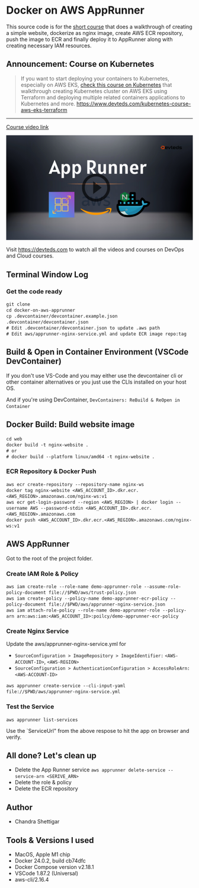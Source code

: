 # Docker on AWS AppRunner

This source code is for the [short course](https://youtu.be/1BZlUneXLCs) that does a walkthrough of creating a simple website, dockerize as nginx image, create AWS ECR repository, push the image to ECR and finally deploy it to AppRunner along with creating necessary IAM resources.

## Announcement: Course on Kubernetes

> If you want to start deploying your containers to Kubernetes, especially on AWS EKS, [check this course on Kubernetes](https://www.devteds.com/kubernetes-course-aws-eks-terraform) that walkthrough creating Kubernetes cluster on AWS EKS using Terraform and deploying multiple related containers applications to Kubernetes and more. https://www.devteds.com/kubernetes-course-aws-eks-terraform 

---

[Course video link](https://youtu.be/1BZlUneXLCs)

[![Course Video Link](./doc/docker-on-aws-apprunner.png)](https://youtu.be/1BZlUneXLCs)

Visit https://devteds.com to watch all the videos and courses on DevOps and Cloud courses.

## Terminal Window Log

### Get the code ready

```
git clone 
cd docker-on-aws-apprunner
cp .devcontainer/devcontainer.example.json  .devcontainer/devcontainer.json
# Edit .devcontainer/devcontainer.json to update .aws path
# Edit aws/apprunner-nginx-service.yml and update ECR image repo:tag
```

## Build & Open in Container Environment (VSCode DevContainer)

If you don't use VS-Code and you may either use the devcontainer cli or other container alternatives or you just use the CLIs installed on your host OS.

And if you're using DevContainer, `DevContainers: ReBuild & ReOpen in Container`

## Docker Build: Build website image

```
cd web
docker build -t nginx-website .
# or
# docker build --platform linux/amd64 -t nginx-website .
```

### ECR Repository & Docker Push

```
aws ecr create-repository --repository-name nginx-ws
docker tag nginx-website <AWS_ACCOUNT_ID>.dkr.ecr.<AWS_REGION>.amazonaws.com/nginx-ws:v1
aws ecr get-login-password --region <AWS_REGION> | docker login --username AWS --password-stdin <AWS_ACCOUNT_ID>.dkr.ecr.<AWS_REGION>.amazonaws.com
docker push <AWS_ACCOUNT_ID>.dkr.ecr.<AWS_REGION>.amazonaws.com/nginx-ws:v1
```

## AWS AppRunner

Got to the root of the project folder.

### Create IAM Role & Policy

```
aws iam create-role --role-name demo-apprunner-role --assume-role-policy-document file://$PWD/aws/trust-policy.json
aws iam create-policy --policy-name demo-apprunner-ecr-policy --policy-document file://$PWD/aws/apprunner-nginx-service.json
aws iam attach-role-policy --role-name demo-apprunner-role --policy-arn arn:aws:iam:<AWS_ACCOUNT_ID>:poilcy/demo-apprunner-ecr-policy
```

### Create Nginx Service

Update the aws/apprunner-nginx-service.yml for

- `SourceConfiguration > ImageRepository > ImageIdentifier:` `<AWS-ACCOUNT-ID>`, `<AWS-REGION>`
- `SourceConfiguration > AuthenticationConfiguration > AccessRoleArn:` `<AWS-ACCOUNT-ID>`

```
aws apprunner create-service --cli-input-yaml file://$PWD/aws/apprunner-nginx-service.yml
```

### Test the Service

```
aws apprunner list-services
```

Use the `ServiceUrl" from the above respose to hit the app on browser and verify.


## All done? Let's clean up

- Delete the App Runner service `aws apprunner delete-service --service-arn <SERIVE_ARN>`
- Delete the role & policy
- Delete the ECR repository


## Author

- Chandra Shettigar


## Tools & Versions I used

- MacOS, Apple M1 chip
- Docker 24.0.2, build cb74dfc
- Docker Compose version v2.18.1
- VSCode 1.87.2 (Universal)
- aws-cli/2.16.4 
